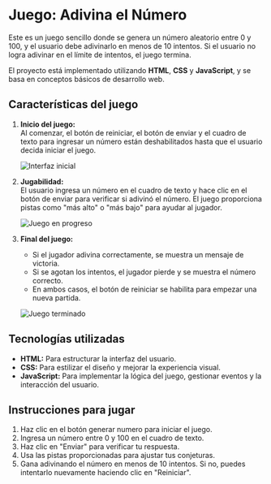 # Juego: Adivina el Número

Este es un juego sencillo donde se genera un número aleatorio entre 0 y 100, y el usuario debe adivinarlo en menos de 10 intentos. Si el usuario no logra adivinar en el límite de intentos, el juego termina.

El proyecto está implementado utilizando **HTML**, **CSS** y **JavaScript**, y se basa en conceptos básicos de desarrollo web.

## Características del juego

1. **Inicio del juego:**  
   Al comenzar, el botón de reiniciar, el botón de enviar y el cuadro de texto para ingresar un número están deshabilitados hasta que el usuario decida iniciar el juego.

   ![Interfaz inicial](https://github.com/user-attachments/assets/f29abfdd-0095-47e4-8689-c53a0124adb7)

2. **Jugabilidad:**  
   El usuario ingresa un número en el cuadro de texto y hace clic en el botón de enviar para verificar si adivinó el número. El juego proporciona pistas como "más alto" o "más bajo" para ayudar al jugador.

   ![Juego en progreso](https://github.com/user-attachments/assets/d9aaaf9d-db43-4f6a-8c4d-568804387a66)

3. **Final del juego:**  
   - Si el jugador adivina correctamente, se muestra un mensaje de victoria.  
   - Si se agotan los intentos, el jugador pierde y se muestra el número correcto.  
   - En ambos casos, el botón de reiniciar se habilita para empezar una nueva partida.  

   ![Juego terminado](https://github.com/user-attachments/assets/8d95b21d-943a-4758-bedc-f634d8b622c4)

## Tecnologías utilizadas

- **HTML:** Para estructurar la interfaz del usuario.  
- **CSS:** Para estilizar el diseño y mejorar la experiencia visual.  
- **JavaScript:** Para implementar la lógica del juego, gestionar eventos y la interacción del usuario.

## Instrucciones para jugar
1. Haz clic en el botón generar numero para iniciar el juego.  
2. Ingresa un número entre 0 y 100 en el cuadro de texto.  
3. Haz clic en "Enviar" para verificar tu respuesta.  
4. Usa las pistas proporcionadas para ajustar tus conjeturas.  
5. Gana adivinando el número en menos de 10 intentos. Si no, puedes intentarlo nuevamente haciendo clic en "Reiniciar".

